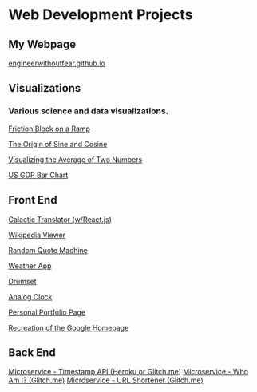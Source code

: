 # Web Development Projects 

## My Webpage

<A HREF="http://engineerwithoutfear.github.io/">engineerwithoutfear.github.io</a>


## Visualizations

### Various science and data visualizations.

<A HREF="http://engineerwithoutfear.github.io/web_dev/physics_sims/friction-block/index.html">Friction Block on a Ramp</a>

<A HREF="http://engineerwithoutfear.github.io/web_dev/physics_sims/origin-sine-cosine/index.html">The Origin of Sine and Cosine</a>

<A HREF="http://engineerwithoutfear.github.io/web_dev/physics_sims/visualizing-averages/index.html">Visualizing the Average of Two Numbers</a>

<A HREF="http://engineerwithoutfear.github.io/web_dev/FreeCodeCamp/d3-gdp-bar-chart/">US GDP Bar Chart</a>

## Front End

<A HREF="http://engineerwithoutfear.github.io/web_dev/FreeCodeCamp/galactic-translator-react/index.html">Galactic Translator (w/React.js)</a>

<A HREF="http://engineerwithoutfear.github.io/web_dev/FreeCodeCamp/wikipedia-viewer/index.html">Wikipedia Viewer</a>

<A HREF="http://engineerwithoutfear.github.io/web_dev/FreeCodeCamp/random-quote-machine/index.html">Random Quote Machine</a>

<A HREF="http://engineerwithoutfear.github.io/web_dev/FreeCodeCamp/weather-report/index.html">Weather App</a>

<A href="http://engineerwithoutfear.github.io/web_dev/Javascript30/drumset/index.html">Drumset</a>

<A href="http://engineerwithoutfear.github.io/web_dev/Javascript30/clock/index.html">Analog Clock</a>

<A HREF="http://engineerwithoutfear.github.io/web_dev/FreeCodeCamp/portfolio-page/index.html">Personal Portfolio Page</a>

<A href="http://engineerwithoutfear.github.io/web_dev/TheOdinProject/google-homepage/index.html">Recreation of the Google Homepage</a>

## Back End

<A href="https://fcc-ewf-timestamp-api.herokuapp.com/">Microservice - Timestamp API (Heroku or <a href="https://supreme-ski.glitch.me/">Glitch.me</a>)</a>
<A href="https://warp-car.glitch.me/">Microservice - Who Am I? (Glitch.me)</a>
<A href="https://same-meal.glitch.me/">Microservice - URL Shortener (Glitch.me)</a>









